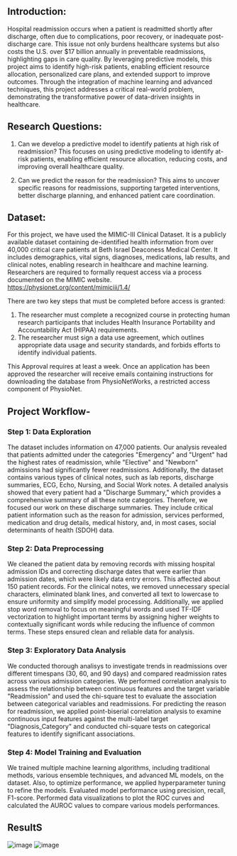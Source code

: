 ## Introduction:

Hospital readmission occurs when a patient is readmitted shortly after discharge, often due to complications, poor recovery, or inadequate post-discharge care. 
This issue not only burdens healthcare systems but also costs the U.S. over $17 billion annually in preventable readmissions, highlighting gaps in care quality. 
By leveraging predictive models, this project aims to identify high-risk patients, enabling efficient resource allocation, personalized care plans, and extended support to improve outcomes. 
Through the integration of machine learning and advanced techniques, this project addresses a critical real-world problem, demonstrating the transformative power of 
data-driven insights in healthcare.


## Research Questions:

1) Can we develop a predictive model to identify patients at high risk of readmission?
   This focuses on using predictive modeling to identify at-risk patients, enabling efficient resource allocation, reducing costs, and improving overall healthcare quality.

2) Can we predict the reason for the readmission?
   This aims to uncover specific reasons for readmissions, supporting targeted interventions, better discharge planning, and enhanced patient care coordination.

   
   
## Dataset:

For this project, we have used the MIMIC-III Clinical Dataset. It is a publicly available dataset containing de-identified health information from over 40,000 critical care patients at 
Beth Israel Deaconess Medical Center. It includes demographics, vital signs, diagnoses, medications, lab results, and clinical notes, enabling research in healthcare and machine learning.
Researchers are required to formally request access via a process documented on the MIMIC website.
https://physionet.org/content/mimiciii/1.4/

There are two key steps that must be completed before access is granted:
1) The researcher must complete a recognized course in protecting human research participants that includes Health Insurance Portability and Accountability Act (HIPAA) requirements.
2) The researcher must sign a data use agreement, which outlines appropriate data usage and security standards, and forbids efforts to identify individual patients.

This Approval requires at least a week. Once an application has been approved the researcher will receive emails containing instructions for downloading the database from PhysioNetWorks, 
a restricted access component of PhysioNet.


## Project Workflow- 

### Step 1: Data Exploration
The dataset includes information on 47,000 patients. Our analysis revealed that patients admitted under the categories "Emergency" and "Urgent" had the highest rates of readmission, while "Elective" and "Newborn" admissions had significantly fewer readmissions. 
Additionally, the dataset contains various types of clinical notes, such as lab reports, discharge summaries, ECG, Echo, Nursing, and Social Work notes. A detailed analysis showed that every patient had a "Discharge Summary," which provides a comprehensive summary of all these note categories. 
Therefore, we focused our work on these discharge summaries. They include critical patient information such as the reason for admission, services performed, medication and drug details, medical history, and, in most cases, social determinants of health (SDOH) data.

### Step 2: Data Preprocessing
We cleaned the patient data by removing records with missing hospital admission IDs and correcting discharge dates that were earlier than admission dates, which were likely data entry errors. This affected about 150 patient records. 
For the clinical notes, we removed unnecessary special characters, eliminated blank lines, and converted all text to lowercase to ensure uniformity and simplify model processing. Additionally, we applied stop word removal to focus on meaningful words and used TF-IDF vectorization to highlight important terms by assigning higher weights to contextually significant words while reducing the influence of common terms. These steps ensured clean and reliable data for analysis.

### Step 3: Exploratory Data Analysis
We conducted thorough analisys to investigate trends in readmissions over different timespans (30, 60, and 90 days) and compared readmission rates across various admission categories. 
We performed correlation analysis to assess the relationship between continuous features and the target variable "Readmission" and used the chi-square test to evaluate the association between categorical variables and readmissions. 
For predicting the reason for readmission, we applied point-biserial correlation analysis to examine continuous input features against the multi-label target "Diagnosis_Category" and conducted chi-square tests on categorical features to identify significant associations.

### Step 4: Model Training and Evaluation
We trained multiple machine learning algorithms, including traditional methods, various ensemble techniques, and advanced ML models, on the dataset. Also, to optimize performance, we applied hyperparameter tuning to refine the models. 
Evaluated model performance using precision, recall, F1-score.
Performed data visualizations to plot the ROC curves and calculated the AUROC values to compare various models performances.

## ResultS

![image](https://github.com/user-attachments/assets/49fc47ee-17d5-4d13-a6cf-ca722f48f025) ![image](https://github.com/user-attachments/assets/786eb127-4e13-435c-8f4d-948fcbe7e3b3)


